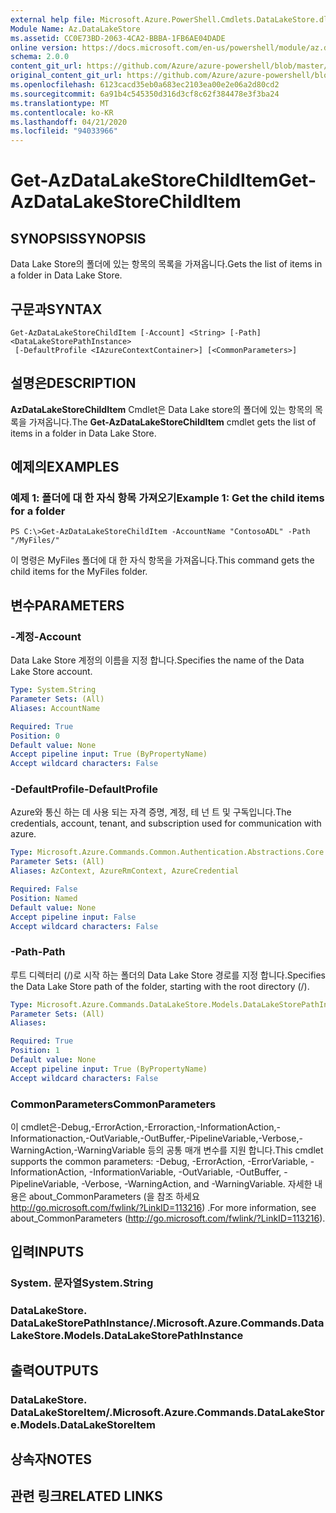 ```yaml
---
external help file: Microsoft.Azure.PowerShell.Cmdlets.DataLakeStore.dll-Help.xml
Module Name: Az.DataLakeStore
ms.assetid: CC0E73BD-2063-4CA2-BBBA-1FB6AE04DADE
online version: https://docs.microsoft.com/en-us/powershell/module/az.datalakestore/get-azdatalakestorechilditem
schema: 2.0.0
content_git_url: https://github.com/Azure/azure-powershell/blob/master/src/DataLakeStore/DataLakeStore/help/Get-AzDataLakeStoreChildItem.md
original_content_git_url: https://github.com/Azure/azure-powershell/blob/master/src/DataLakeStore/DataLakeStore/help/Get-AzDataLakeStoreChildItem.md
ms.openlocfilehash: 6123cacd35eb0a683ec2103ea00e2e06a2d80cd2
ms.sourcegitcommit: 6a91b4c545350d316d3cf8c62f384478e3f3ba24
ms.translationtype: MT
ms.contentlocale: ko-KR
ms.lasthandoff: 04/21/2020
ms.locfileid: "94033966"
---
```

# <span data-ttu-id="1cba3-101">Get-AzDataLakeStoreChildItem</span><span class="sxs-lookup"><span data-stu-id="1cba3-101">Get-AzDataLakeStoreChildItem</span></span>

## <span data-ttu-id="1cba3-102">SYNOPSIS</span><span class="sxs-lookup"><span data-stu-id="1cba3-102">SYNOPSIS</span></span>
<span data-ttu-id="1cba3-103">Data Lake Store의 폴더에 있는 항목의 목록을 가져옵니다.</span><span class="sxs-lookup"><span data-stu-id="1cba3-103">Gets the list of items in a folder in Data Lake Store.</span></span>

## <span data-ttu-id="1cba3-104">구문과</span><span class="sxs-lookup"><span data-stu-id="1cba3-104">SYNTAX</span></span>

```
Get-AzDataLakeStoreChildItem [-Account] <String> [-Path] <DataLakeStorePathInstance>
 [-DefaultProfile <IAzureContextContainer>] [<CommonParameters>]
```

## <span data-ttu-id="1cba3-105">설명은</span><span class="sxs-lookup"><span data-stu-id="1cba3-105">DESCRIPTION</span></span>
<span data-ttu-id="1cba3-106">**AzDataLakeStoreChildItem** Cmdlet은 Data Lake store의 폴더에 있는 항목의 목록을 가져옵니다.</span><span class="sxs-lookup"><span data-stu-id="1cba3-106">The **Get-AzDataLakeStoreChildItem** cmdlet gets the list of items in a folder in Data Lake Store.</span></span>

## <span data-ttu-id="1cba3-107">예제의</span><span class="sxs-lookup"><span data-stu-id="1cba3-107">EXAMPLES</span></span>

### <span data-ttu-id="1cba3-108">예제 1: 폴더에 대 한 자식 항목 가져오기</span><span class="sxs-lookup"><span data-stu-id="1cba3-108">Example 1: Get the child items for a folder</span></span>
```
PS C:\>Get-AzDataLakeStoreChildItem -AccountName "ContosoADL" -Path "/MyFiles/"
```

<span data-ttu-id="1cba3-109">이 명령은 MyFiles 폴더에 대 한 자식 항목을 가져옵니다.</span><span class="sxs-lookup"><span data-stu-id="1cba3-109">This command gets the child items for the MyFiles folder.</span></span>

## <span data-ttu-id="1cba3-110">변수</span><span class="sxs-lookup"><span data-stu-id="1cba3-110">PARAMETERS</span></span>

### <span data-ttu-id="1cba3-111">-계정</span><span class="sxs-lookup"><span data-stu-id="1cba3-111">-Account</span></span>
<span data-ttu-id="1cba3-112">Data Lake Store 계정의 이름을 지정 합니다.</span><span class="sxs-lookup"><span data-stu-id="1cba3-112">Specifies the name of the Data Lake Store account.</span></span>

```yaml
Type: System.String
Parameter Sets: (All)
Aliases: AccountName

Required: True
Position: 0
Default value: None
Accept pipeline input: True (ByPropertyName)
Accept wildcard characters: False
```

### <span data-ttu-id="1cba3-113">-DefaultProfile</span><span class="sxs-lookup"><span data-stu-id="1cba3-113">-DefaultProfile</span></span>
<span data-ttu-id="1cba3-114">Azure와 통신 하는 데 사용 되는 자격 증명, 계정, 테 넌 트 및 구독입니다.</span><span class="sxs-lookup"><span data-stu-id="1cba3-114">The credentials, account, tenant, and subscription used for communication with azure.</span></span>

```yaml
Type: Microsoft.Azure.Commands.Common.Authentication.Abstractions.Core.IAzureContextContainer
Parameter Sets: (All)
Aliases: AzContext, AzureRmContext, AzureCredential

Required: False
Position: Named
Default value: None
Accept pipeline input: False
Accept wildcard characters: False
```

### <span data-ttu-id="1cba3-115">-Path</span><span class="sxs-lookup"><span data-stu-id="1cba3-115">-Path</span></span>
<span data-ttu-id="1cba3-116">루트 디렉터리 (/)로 시작 하는 폴더의 Data Lake Store 경로를 지정 합니다.</span><span class="sxs-lookup"><span data-stu-id="1cba3-116">Specifies the Data Lake Store path of the folder, starting with the root directory (/).</span></span>

```yaml
Type: Microsoft.Azure.Commands.DataLakeStore.Models.DataLakeStorePathInstance
Parameter Sets: (All)
Aliases:

Required: True
Position: 1
Default value: None
Accept pipeline input: True (ByPropertyName)
Accept wildcard characters: False
```

### <span data-ttu-id="1cba3-117">CommonParameters</span><span class="sxs-lookup"><span data-stu-id="1cba3-117">CommonParameters</span></span>
<span data-ttu-id="1cba3-118">이 cmdlet은-Debug,-ErrorAction,-Erroraction,-InformationAction,-Informationaction,-OutVariable,-OutBuffer,-PipelineVariable,-Verbose,-WarningAction,-WarningVariable 등의 공통 매개 변수를 지원 합니다.</span><span class="sxs-lookup"><span data-stu-id="1cba3-118">This cmdlet supports the common parameters: -Debug, -ErrorAction, -ErrorVariable, -InformationAction, -InformationVariable, -OutVariable, -OutBuffer, -PipelineVariable, -Verbose, -WarningAction, and -WarningVariable.</span></span> <span data-ttu-id="1cba3-119">자세한 내용은 about_CommonParameters (을 참조 하세요 http://go.microsoft.com/fwlink/?LinkID=113216) .</span><span class="sxs-lookup"><span data-stu-id="1cba3-119">For more information, see about_CommonParameters (http://go.microsoft.com/fwlink/?LinkID=113216).</span></span>

## <span data-ttu-id="1cba3-120">입력</span><span class="sxs-lookup"><span data-stu-id="1cba3-120">INPUTS</span></span>

### <span data-ttu-id="1cba3-121">System. 문자열</span><span class="sxs-lookup"><span data-stu-id="1cba3-121">System.String</span></span>

### <span data-ttu-id="1cba3-122">DataLakeStore. DataLakeStorePathInstance/.</span><span class="sxs-lookup"><span data-stu-id="1cba3-122">Microsoft.Azure.Commands.DataLakeStore.Models.DataLakeStorePathInstance</span></span>

## <span data-ttu-id="1cba3-123">출력</span><span class="sxs-lookup"><span data-stu-id="1cba3-123">OUTPUTS</span></span>

### <span data-ttu-id="1cba3-124">DataLakeStore. DataLakeStoreItem/.</span><span class="sxs-lookup"><span data-stu-id="1cba3-124">Microsoft.Azure.Commands.DataLakeStore.Models.DataLakeStoreItem</span></span>

## <span data-ttu-id="1cba3-125">상속자</span><span class="sxs-lookup"><span data-stu-id="1cba3-125">NOTES</span></span>

## <span data-ttu-id="1cba3-126">관련 링크</span><span class="sxs-lookup"><span data-stu-id="1cba3-126">RELATED LINKS</span></span>
